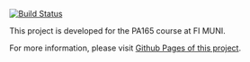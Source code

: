 [![Build Status](https://travis-ci.org/zezulka/PA165_Booking_Manager.svg?branch=master)](https://travis-ci.org/zezulka/PA165_Booking_Manager)

This project is developed for the PA165 course at FI MUNI.

For more information, please visit [Github Pages of this project](https://zezulka.github.io/PA165_Booking_Manager/).
